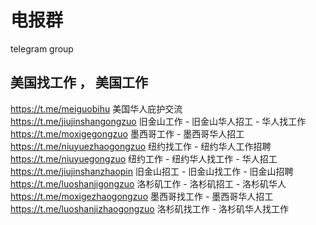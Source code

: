 # 电报群
telegram group
## 美国找工作 ， 美国工作   
 https://t.me/meiguobihu  美国华人庇护交流    
 https://t.me/jiujinshangongzuo 旧金山工作 - 旧金山华人招工 - 华人找工作   
 https://t.me/moxigegongzuo 墨西哥工作 - 墨西哥华人招工   
 https://t.me/niuyuezhaogongzuo  纽约找工作 - 纽约华人工作招聘   
https://t.me/niuyuegongzuo  纽约工作 - 纽约华人找工作 - 华人招工   
 https://t.me/jiujinshanzhaopin 旧金山招工 - 旧金山找工作 - 旧金山招聘   
 https://t.me/luoshanjigongzuo 洛杉矶工作 - 洛杉矶招工 - 洛杉矶华人   
https://t.me/moxigezhaogongzuo  墨西哥找工作 - 墨西哥华人招工   
 https://t.me/luoshanjizhaogongzuo 洛杉矶找工作 - 洛杉矶华人找工作